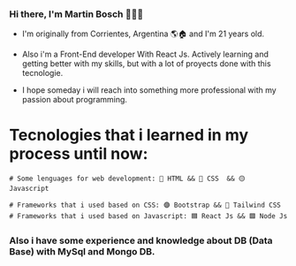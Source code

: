 ### Hi there, I'm Martin Bosch 👋🙋‍♂️

- I'm originally from Corrientes, Argentina 🌎🏠 and I'm 21 years old.

- Also i'm a Front-End developer With React Js. Actively learning and getting better with my skills, but with a lot of proyects done with this tecnologie.

- I hope someday i will reach into something more professional with my passion about programming.

# Tecnologies that i learned in my process until now:
    # Some lenguages for web development: 🔴 HTML && 🔵 CSS  && 🟡 Javascript
    
    # Frameworks that i used based on CSS: 🟣 Bootstrap && 🔵 Tailwind CSS
    # Frameworks that i used based on Javascript: 🟦 React Js && 🟩 Node Js
    
   ### Also i have some experience and knowledge about DB (Data Base) with MySql and Mongo DB.
    







